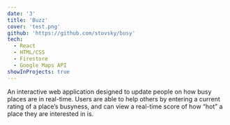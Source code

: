 ```yaml
---
date: '3'
title: 'Buzz'
cover: 'test.png'
github: 'https://github.com/stovsky/busy'
tech:
  - React
  - HTML/CSS
  - Firestore
  - Google Maps API
showInProjects: true
---
```


An interactive web application designed to update people on how busy places are in real-time. Users are able to help others by entering a current rating of a place’s busyness, and can view a real-time score of how “hot” a place they are interested in is.
